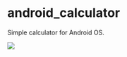 android_calculator
==================

Simple calculator for Android OS.

<img src="http://oi43.tinypic.com/724xuu.jpg"/>
